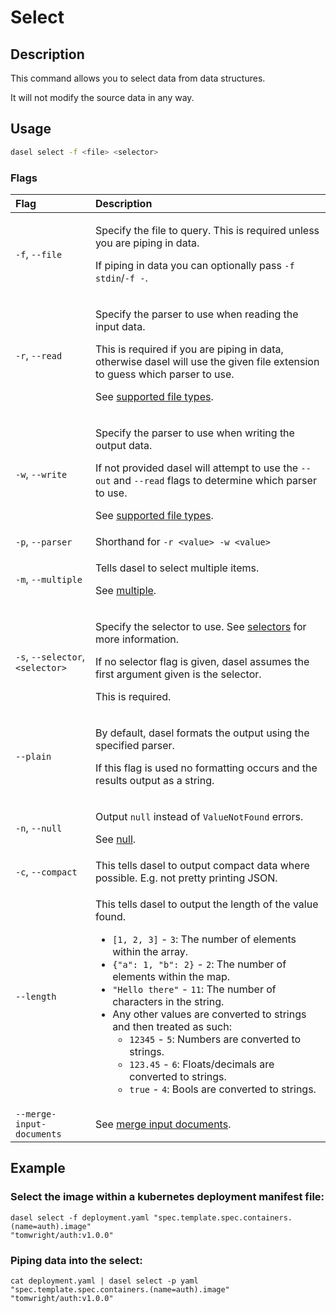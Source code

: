 # Select

## Description

This command allows you to select data from data structures.

It will not modify the source data in any way.

## Usage

```bash
dasel select -f <file> <selector>
```

### Flags

<table>
  <thead>
    <tr>
      <th style="text-align:left">Flag</th>
      <th style="text-align:left">Description</th>
    </tr>
  </thead>
  <tbody>
    <tr>
      <td style="text-align:left"><code>-f</code>, <code>--file</code>
      </td>
      <td style="text-align:left">
        <p>Specify the file to query. This is required unless you are piping in data.</p>
        <p>If piping in data you can optionally pass <code>-f stdin</code>/<code>-f -</code>.</p>
      </td>
    </tr>
    <tr>
      <td style="text-align:left"><code>-r</code>, <code>--read</code>
      </td>
      <td style="text-align:left">
        <p>Specify the parser to use when reading the input data.</p>
        <p>This is required if you are piping in data, otherwise dasel will use the
          given file extension to guess which parser to use.</p>
        <p>See <a href="supported-file-types.md">supported file types</a>.</p>
      </td>
    </tr>
    <tr>
      <td style="text-align:left"><code>-w</code>, <code>--write</code>
      </td>
      <td style="text-align:left">
        <p>Specify the parser to use when writing the output data.</p>
        <p>If not provided dasel will attempt to use the <code>--out</code> and <code>--read</code> flags
          to determine which parser to use.</p>
        <p>See <a href="supported-file-types.md">supported file types</a>.</p>
      </td>
    </tr>
    <tr>
      <td style="text-align:left"><code>-p</code>, <code>--parser</code>
      </td>
      <td style="text-align:left">Shorthand for <code>-r &lt;value&gt; -w &lt;value&gt;</code>
      </td>
    </tr>
    <tr>
      <td style="text-align:left"><code>-m</code>, <code>--multiple</code>
      </td>
      <td style="text-align:left">
        <p>Tells dasel to select multiple items.</p>
        <p>See <a href="flags/multiple.md">multiple</a>.</p>
      </td>
    </tr>
    <tr>
      <td style="text-align:left"><code>-s</code>, <code>--selector</code>, <code>&lt;selector&gt;</code>
      </td>
      <td style="text-align:left">
        <p>Specify the selector to use. See <a href="../selectors/introduction.md">selectors</a> for
          more information.</p>
        <p>If no selector flag is given, dasel assumes the first argument given is
          the selector.</p>
        <p>This is required.</p>
      </td>
    </tr>
    <tr>
      <td style="text-align:left"><code>--plain</code>
      </td>
      <td style="text-align:left">
        <p>By default, dasel formats the output using the specified parser.</p>
        <p>If this flag is used no formatting occurs and the results output as a
          string.</p>
      </td>
    </tr>
    <tr>
      <td style="text-align:left"><code>-n</code>, <code>--null</code>
      </td>
      <td style="text-align:left">
        <p>Output <code>null</code> instead of <code>ValueNotFound</code> errors.</p>
        <p>See <a href="flags/null.md">null</a>.</p>
      </td>
    </tr>
    <tr>
      <td style="text-align:left"><code>-c</code>, <code>--compact</code>
      </td>
      <td style="text-align:left">This tells dasel to output compact data where possible. E.g. not pretty
        printing JSON.</td>
    </tr>
    <tr>
      <td style="text-align:left"><code>--length</code>
      </td>
      <td style="text-align:left">
        <p>This tells dasel to output the length of the value found.</p>
        <ul>
          <li><code>[1, 2, 3]</code> - <code>3</code>: The number of elements within the
            array.</li>
          <li><code>{&quot;a&quot;: 1, &quot;b&quot;: 2}</code> - <code>2</code>: The
            number of elements within the map.</li>
          <li><code>&quot;Hello there&quot;</code> - <code>11</code>: The number of characters
            in the string.</li>
          <li>Any other values are converted to strings and then treated as such:
            <ul>
              <li><code>12345</code> - <code>5</code>: Numbers are converted to strings.</li>
              <li><code>123.45</code> - <code>6</code>: Floats/decimals are converted to strings.</li>
              <li><code>true</code> - <code>4</code>: Bools are converted to strings.</li>
            </ul>
          </li>
        </ul>
      </td>
    </tr>
    <tr>
      <td style="text-align:left"><code>--merge-input-documents</code>
      </td>
      <td style="text-align:left">See <a href="flags/merge-input-documents.md">merge input documents</a>.</td>
    </tr>
  </tbody>
</table>

## Example

### **Select the image within a kubernetes deployment manifest file:**

```text
dasel select -f deployment.yaml "spec.template.spec.containers.(name=auth).image"
"tomwright/auth:v1.0.0"
```

### **Piping data into the select:**

```text
cat deployment.yaml | dasel select -p yaml "spec.template.spec.containers.(name=auth).image"
"tomwright/auth:v1.0.0"
```


